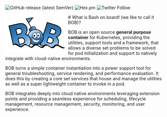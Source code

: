 
![GitHub release (latest SemVer)](https://img.shields.io/github/v/release/BobDotMe/bob)
![Hex.pm](https://img.shields.io/hexpm/l/apa)
![Twitter Follow](https://img.shields.io/twitter/follow/BobDotMe?style=social)


<img alt="bob" align="left" src="bob.png" width="40%" height="40%">
# What is Bash on board! (we like to call it BOB)?

BOB is an open source **general purpose container** for Kubernetes, providing the utilities, support tools and a framework, that allows a diverse set problems to be solved for pod initialization and support to natively integrate with cloud-native environments.

BOB turns a simple container instantiation into a power support tool for general troubleshooting, service rendering, and performance evaluation.  It does this by creating a core set services that house and manage the utilities as well as a super lightweight container to invoke in a pod.  

BOB integrates deeply into cloud native environments leveraging extension points and providing a seamless experience for scheduling, lifecycle management, resource management, security, monitoring, and user experience.

<!--stackedit_data:
eyJoaXN0b3J5IjpbLTExOTAyOTY4MDUsLTEzMDI3NjIwNjEsMT
kwNjE1ODU2Ml19
-->